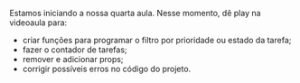 Estamos iniciando a nossa quarta aula. Nesse momento, dê play na videoaula para: 

- criar funções para programar o filtro por prioridade ou estado da tarefa;
- fazer o contador de tarefas;
- remover e adicionar props;
- corrigir possíveis erros no código do projeto.